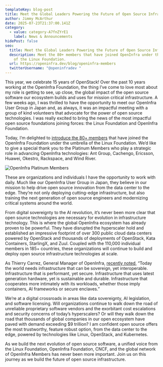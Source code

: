 ```yaml
---
templateKey: blog-post
title: Meet the Global Leaders Powering the Future of Open Source Infrastructure
author: Jimmy McArthur
date: 2025-07-23T21:37:00.141Z
category:
  - value: category-A7fnZYrE1
    label: News & Announcements
hidePost: false
seo:
  title: Meet the Global Leaders Powering the Future of Open Source Infrastructure
  description: Meet the 80+ members that have joined OpenInfra under the umbrella
    of the Linux Foundation.
  url: https://openinfra.dev/blog/openinfra-members
  twitterUsername: "@openinfradev "
---
```

This year, we celebrate 15 years of OpenStack! Over the past 10 years working at the OpenInfra Foundation, the thing I’ve come to love most about my role is getting to see, up close, the global impact of the open source software our ecosystem builds and uses for mission critical infrastructure. A few weeks ago, I was thrilled to have the opportunity to meet our OpenInfra User Group in Japan and, as always, it was an impactful meeting with a group of kind volunteers that advocate for the power of open source technologies. I was really excited to bring the news of the most impactful open source foundations joining forces: the Linux Foundation and OpenInfra Foundation.

Today, I’m delighted to [introduce the 80+ members](openinfra.org/members) that have joined the OpenInfra Foundation under the umbrella of the Linux Foundation. We’d like to give a special thank you to the Platinum Members who play a strategic role in advancing OpenInfra technologies: Ant Group, Cachengo, Ericsson, Huawei, Okestro, Rackspace, and Wind River. 

![OpenInfra Platinum Members](/img/platinum_oif.png "OpenInfra Platinum Members")

These are organizations and individuals I have the opportunity to work with daily. Much like our OpenInfra User Group in Japan, they believe in our mission to help drive open source innovation from the data center to the edge. They’re not only deploying cutting-edge infrastructure, but also training the next generation of open source engineers and modernizing critical systems around the world.

From digital sovereignty to the AI revolution, it’s never been more clear that open source technologies are necessary for evolution in infrastructure technology. This is where the global OpenInfra ecosystem has already proven to be powerful. They have disrupted the hyperscaler hold and established an impressive footprint of over 300 public cloud data centers powered by OpenStack and thousands of deployments of OpenStack, Kata Containers, StarlingX, and Zuul. Coupled with the 110,000 individual members in 185+ countries, these organizations will continue to build and deploy open source infrastructure technologies at scale. 

As Thierry Carrez, General Manager of OpenInfra, [recently noted](https://openinfra.org/blog/openinfra-vision), “Today the world needs infrastructure that can be sovereign, yet interoperable. Infrastructure that is performant, yet secure. Infrastructure that uses latest generation hardware, yet is sustainable and durable. Infrastructure that cooperates more intimately with its workloads, whether those imply containers, AI frameworks or secure enclaves.” 

We’re at a digital crossroads in areas like data sovereignty, AI legislation, and software licensing. Will organizations continue to walk down the road of unreliable proprietary software vendors and the exorbitant cost escalations and security concerns of today’s hyperscalers? Or will they walk down the road that thousands of global companies in our open ecosystem have paved with demand exceeding $9 trillion? I am confident open source offers the most trustworthy, feature robust option, from the data center to the edge, powered by technologies like Linux, OpenStack, and Kubernetes.

As we build the next evolution of open source software, a unified voice from the Linux Foundation, OpenInfra Foundation, CNCF, and the global network of OpenInfra Members has never been more important. Join us on this journey as we build the future of open source infrastructure.